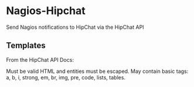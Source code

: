 # Nagios-Hipchat

Send Nagios notifications to HipChat via the HipChat API


## Templates

From the HipChat API Docs:

Must be valid HTML and entities must be escaped. May contain basic tags: a, b, i, strong, em, br, img, pre, code, lists, tables.